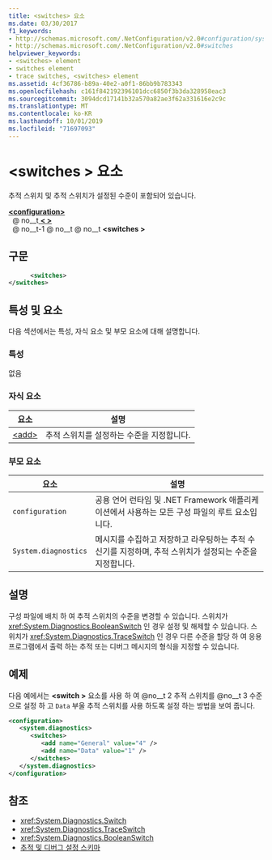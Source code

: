 ```yaml
---
title: <switches> 요소
ms.date: 03/30/2017
f1_keywords:
- http://schemas.microsoft.com/.NetConfiguration/v2.0#configuration/system.diagnostics/switches
- http://schemas.microsoft.com/.NetConfiguration/v2.0#switches
helpviewer_keywords:
- <switches> element
- switches element
- trace switches, <switches> element
ms.assetid: 4cf36786-b89a-40e2-a0f1-86bb9b783343
ms.openlocfilehash: c161f842192396101dcc6850f3b3da328958eac3
ms.sourcegitcommit: 3094dcd17141b32a570a82ae3f62a331616e2c9c
ms.translationtype: MT
ms.contentlocale: ko-KR
ms.lasthandoff: 10/01/2019
ms.locfileid: "71697093"
---
```

# <a name="switches-element"></a>\<switches > 요소
추적 스위치 및 추적 스위치가 설정된 수준이 포함되어 있습니다.  
  
[ **\<configuration>** ](../configuration-element.md)  
&nbsp; @ no__t[ **\< >** ](system-diagnostics-element.md)  
&nbsp; @ no__t-1 @ no__t @ no__t **\<switches >**  
  
## <a name="syntax"></a>구문  
  
```xml  
      <switches>   
</switches>  
```  
  
## <a name="attributes-and-elements"></a>특성 및 요소  
 다음 섹션에서는 특성, 자식 요소 및 부모 요소에 대해 설명합니다.  
  
### <a name="attributes"></a>특성  
 없음  
  
### <a name="child-elements"></a>자식 요소  
  
|요소|설명|  
|-------------|-----------------|  
|[\<add>](add-element-for-switches.md)|추적 스위치를 설정하는 수준을 지정합니다.|  
  
### <a name="parent-elements"></a>부모 요소  
  
|요소|설명|  
|-------------|-----------------|  
|`configuration`|공용 언어 런타임 및 .NET Framework 애플리케이션에서 사용하는 모든 구성 파일의 루트 요소입니다.|  
|`System.diagnostics`|메시지를 수집하고 저장하고 라우팅하는 추적 수신기를 지정하며, 추적 스위치가 설정되는 수준을 지정합니다.|  
  
## <a name="remarks"></a>설명  
 구성 파일에 배치 하 여 추적 스위치의 수준을 변경할 수 있습니다. 스위치가 <xref:System.Diagnostics.BooleanSwitch> 인 경우 설정 및 해제할 수 있습니다. 스위치가 <xref:System.Diagnostics.TraceSwitch> 인 경우 다른 수준을 할당 하 여 응용 프로그램에서 출력 하는 추적 또는 디버그 메시지의 형식을 지정할 수 있습니다.  
  
## <a name="example"></a>예제  
 다음 예에서는 **\<switch >** 요소를 사용 하 여 @no__t 2 추적 스위치를 @no__t 3 수준으로 설정 하 고 `Data` 부울 추적 스위치를 사용 하도록 설정 하는 방법을 보여 줍니다.  
  
```xml  
<configuration>  
   <system.diagnostics>  
      <switches>  
         <add name="General" value="4" />  
         <add name="Data" value="1" />  
      </switches>  
   </system.diagnostics>  
</configuration>  
```  
  
## <a name="see-also"></a>참조

- <xref:System.Diagnostics.Switch>
- <xref:System.Diagnostics.TraceSwitch>
- <xref:System.Diagnostics.BooleanSwitch>
- [추적 및 디버그 설정 스키마](index.md)
 